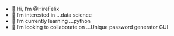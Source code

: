 - 👋 Hi, I’m @HireFelix
- 👀 I’m interested in ...data science 
- 🌱 I’m currently learning ...python 
- 💞️ I’m looking to collaborate on ...Unique password generator GUI

<!---
HireFelix/HireFelix is a ✨ special ✨ repository because its `README.md` (this file) appears on your GitHub profile.
You can click the Preview link to take a look at your changes.
--->
